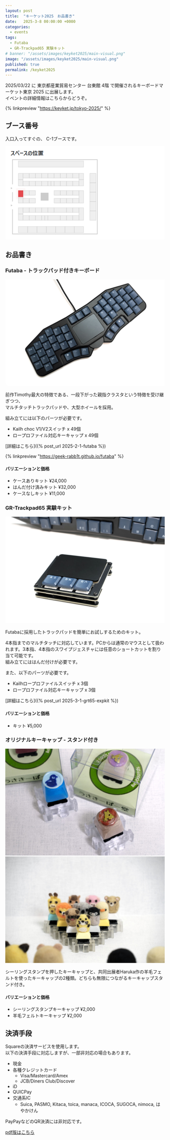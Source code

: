 ```yaml
---
layout: post
title:  "キーケット2025　お品書き"
date:   2025-3-8 00:00:00 +0000
categories: 
  - events
tags:
  - Futaba
  - GR-Trackpad65 実験キット
# banner: "/assets/images/keyket2025/main-visual.png"
image: "/assets/images/keyket2025/main-visual.png"
published: true
permalink: /keyket2025
---
```



2025/03/22 に 東京都産業貿易センター 台東館 4階 で開催されるキーボードマーケット東京 2025 に出展します。  
イベントの詳細情報はこちらからどうぞ。


{% linkpreview "https://keyket.jp/tokyo-2025/" %}


## ブース番号

入口入ってすぐの、 C-1ブースです。

![area](/assets/images/keyket2025/area.png)


## お品書き

### Futaba - トラックパッド付きキーボード

![Futaba](/assets/images/keyket2025/DSCF2928_2.jpg)

前作Timothy最大の特徴である、一段下がった親指クラスタという特徴を受け継ぎつつ、  
マルチタッチトラックパッドや、大型ホイールを採用。

組み立てには以下のパーツが必要です。
- Kailh choc V1/V2スイッチ		x 49個
- ロープロファイル対応キーキャップ	x 49個


[詳細はこちら]({% post_url 2025-2-1-futaba %})

{% linkpreview "https://geek-rabb1t.github.io/futaba" %}

#### バリエーションと価格
- ケースありキット		  ¥24,000
- はんだ付け済みキット	¥32,000	
- ケースなしキット		  ¥11,000

### GR-Trackpad65 実験キット

![GR-Trackpad65 実験キット](/assets/images/keyket2025/DSCF3531_1.jpg)

Futabaに採用したトラックパッドを簡単にお試しするためのキット。


4本指までのマルチタッチに対応しています。PCからは通常のマウスとして扱われます。3本指、4本指のスワイプジェスチャには任意のショートカットを割り当て可能です。  
組み立てにははんだ付けが必要です。

また、以下のパーツが必要です。
- Kailhロープロファイルスイッチ	x 3個
-	ロープロファイル対応キーキャップ	x 3個

[詳細はこちら]({% post_url 2025-3-1-grt65-expkit %})

#### バリエーションと価格

-	キット				¥5,000


### オリジナルキーキャップ - スタンド付き

![Futaba](/assets/images/keyket2025/DSCF2830_2.jpg)
![Futaba](/assets/images/keyket2025/DSCF2786_2.jpg)

シーリングスタンプを押したキーキャップと、共同出展者Haruka作の羊毛フェルトを使ったキーキャップの2種類。どちらも無限につながるキーキャップスタンド付き。

#### バリエーションと価格

-	シーリングスタンプキーキャップ	¥2,000
- 羊毛フェルトキーキャップ        ¥2,000


## 決済手段

Squareの決済サービスを使用します。  
以下の決済手段に対応しますが、一部非対応の場合もあります。

- 現金
- 各種クレジットカード
  - Visa/Mastercard/Amex
  - JCB/Diners Club/Discover
- iD
- QUICPay
- 交通系IC
  - Suica, PASMO, Kitaca, toica, manaca, ICOCA, SUGOCA, nimoca, はやかけん

PayPayなどのQR決済には非対応です。

[pdf版はこちら](/assets/images/keyket2025/catalog.pdf)
